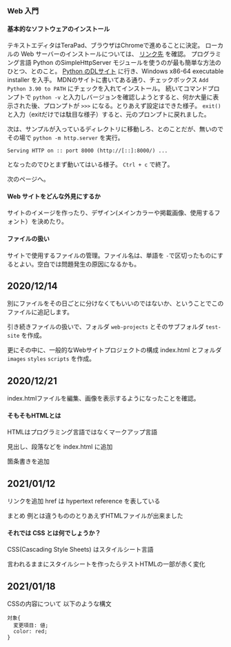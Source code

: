﻿
### Web 入門  
#### 基本的なソフトウェアのインストール  

テキストエディタはTeraPad、ブラウザはChromeで進めることに決定。
ローカルの Web サーバーのインストールについては、 [リンク先](https://developer.mozilla.org/ja/docs/Learn/Common_questions/set_up_a_local_testing_server) を確認。
プログラミング言語 Python のSimpleHttpServer モジュールを使うのが最も簡単な方法のひとつ、とのこと。
[Python のDLサイト](https://www.python.org/downloads/release/python-390/) に行き、Windows x86-64 executable installer を入手。
MDNのサイトに書いてある通り、チェックボックス `Add Python 3.90 to PATH` にチェックを入れてインストール。
続いてコマンドプロンプトで `python -v` と入力しバージョンを確認しようとすると、何か大量に表示された後、プロンプトが `>>>` になる。とりあえず設定はできた様子。
`exit()` と入力（exitだけでは駄目な様子）すると、元のプロンプトに戻れました。

次は、サンプルが入っているディレクトリに移動しろ、とのことだが、無いのでその場で `python -m http.server` を実行。
```
Serving HTTP on :: port 8000 (http://[::]:8000/) ...
```
となったのでひとまず動いてはいる様子。 `Ctrl + c` で終了。

次のページへ。

#### Web サイトをどんな外見にするか

サイトのイメージを作ったり、デザイン(メインカラーや掲載画像、使用するフォント）を決めたり。

#### ファイルの扱い
サイトで使用するファイルの管理。ファイル名は、単語を `-`で区切ったものにするとよい。空白では問題発生の原因になるかも。


## 2020/12/14

別にファイルをその日ごとに分けなくてもいいのではないか、ということでこのファイルに追記します。

引き続きファイルの扱いで、フォルダ `web-projects` とそのサブフォルダ `test-site` を作成。

更にその中に、一般的なWebサイトプロジェクトの構成 index.html とフォルダ `images` `styles` `scripts` を作成。


## 2020/12/21
index.htmlファイルを編集、画像を表示するようになったことを確認。

#### そもそもHTMLとは

HTMLはプログラミング言語ではなくマークアップ言語

見出し、段落などを index.html に追加

箇条書きを追加

## 2021/01/12
リンクを追加
href は hypertext reference を表している

まとめ
例とは違うもののとりあえずHTMLファイルが出来ました


#### それでは CSS とは何でしょうか？

CSS(Cascading Style Sheets) はスタイルシート言語

言われるままにスタイルシートを作ったらテストHTMLの一部が赤く変化


## 2021/01/18
CSSの内容について
以下のような構文

```
対象{
  変更項目: 値;
  color: red;
}
```




